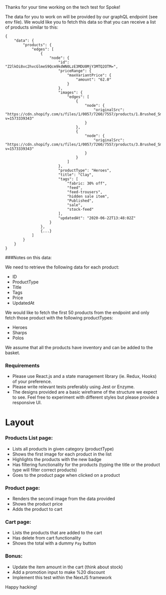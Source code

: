 Thanks for your time working on the tech test for Spoke!

The data for you to work on will be provided by our graphQL endpoint (see env file). We would like you to fetch this data so that you can receive a list of products similar to this:

```
{
    "data": {
        "products": {
            "edges": [
                {
                    "node": {
                        "id": "Z2lkOi8vc2hvcGlmeS9Qcm9kdWN0LzE3MDU0MjY3MTQ2OTM=",
                        "priceRange": {
                            "maxVariantPrice": {
                                "amount": "62.0"
                            }
                        },
                        "images": {
                            "edges": [
                                {
                                    "node": {
                                        "originalSrc": "https://cdn.shopify.com/s/files/1/0057/7260/7557/products/1.Brushed_Smoked_Navy_Flat.jpg?v=1573339343"
                                    }
                                },
                                {
                                    "node": {
                                        "originalSrc": "https://cdn.shopify.com/s/files/1/0057/7260/7557/products/3.Brushed_Smoked_Navy_Mode_Front.jpg?v=1573339343"
                                    }
                                }
                            ]
                        },
                        "productType": "Heroes",
                        "title": "Clay",
                        "tags": [
                            "fabric: 30% off",
                            "feed",
                            "feed-trousers",
                            "hidden sale item",
                            "Published",
                            "sale",
                            "stock-feed"
                        ],
                        "updatedAt": "2020-06-22T13:48:02Z"
                    }
                },
                {...}
            ]
        }
    }
}
```

###Notes on this data:

We need to retrieve the following data for each product:
- ID
- ProductType
- Title
- Tags
- Price
- UpdatedAt

We would like to fetch the first 50 products from the endpoint and only fetch those product with the following productTypes:
- Heroes
- Sharps
- Polos

We assume that all the products have inventory and can be added to the basket.

### Requirements
- Please use React.js and a state management library (ie. Redux, Hooks) of your preference.
- Please write relevant tests preferably using Jest or Enzyme.
- The designs provided are a basic wireframe of the structure we expect to see. Feel free to experiment with different styles but please provide a responsive UI.

# Layout

### Products List page:
* Lists all products in given category (productType)
* Shows the first image for each product in the list
* Highlights the products with the new badge
* Has filtering functionality for the products (typing the title or the product type will filter correct products)
* Goes to the product page when clicked on a product

### Product page:
* Renders the second image from the data provided
* Shows the product price
* Adds the product to cart

### Cart page:
* Lists the products that are added to the cart
* Has delete from cart functionality
* Shows the total with a dummy `Pay` button

### Bonus:
* Update the item amount in the cart (think about stock)
* Add a promotion input to make %20 discount
* Implement this test within the NextJS framework

Happy hacking!
